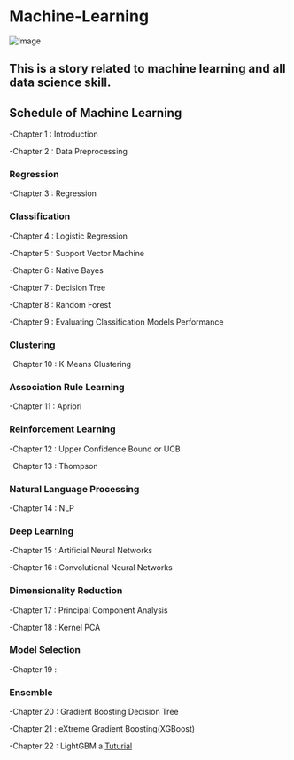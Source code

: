 # Machine-Learning
![Image](https://github.com/erik1110/Machine-Learning/blob/master/DataScience.jpeg)
## This is a story related to machine learning and all data science skill.

## Schedule of Machine Learning

-Chapter 1 : Introduction

-Chapter 2 : Data Preprocessing


### Regression

-Chapter 3 : Regression


### Classification

-Chapter 4 : Logistic Regression

-Chapter 5 : Support Vector Machine

-Chapter 6 : Native Bayes

-Chapter 7 : Decision Tree

-Chapter 8 : Random Forest 

-Chapter 9 : Evaluating Classification Models Performance


### Clustering

-Chapter 10 : K-Means Clustering


### Association Rule Learning

-Chapter 11 : Apriori


### Reinforcement Learning

-Chapter 12 : Upper Confidence Bound or UCB

-Chapter 13 : Thompson


### Natural Language Processing

-Chapter 14 : NLP 


### Deep Learning

-Chapter 15 : Artificial Neural Networks


-Chapter 16 : Convolutional Neural Networks


### Dimensionality Reduction

-Chapter 17 : Principal Component Analysis

-Chapter 18 : Kernel PCA


### Model Selection 

-Chapter 19 :

### Ensemble
 
-Chapter 20 : Gradient Boosting Decision Tree

-Chapter 21 : eXtreme Gradient Boosting(XGBoost)

-Chapter 22 : LightGBM
  a.[Tuturial](https://zhuanlan.zhihu.com/p/25308051)
 
